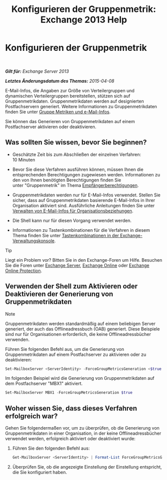 ﻿---
title: 'Konfigurieren der Gruppenmetrik: Exchange 2013 Help'
TOCTitle: Konfigurieren der Gruppenmetrik
ms:assetid: 76ccd6a7-e2ec-42f4-9ab3-e8cc257ac896
ms:mtpsurl: https://technet.microsoft.com/de-de/library/JJ649327(v=EXCHG.150)
ms:contentKeyID: 50476033
ms.date: 05/22/2018
mtps_version: v=EXCHG.150
ms.translationtype: MT
---

# Konfigurieren der Gruppenmetrik

 

_**Gilt für:** Exchange Server 2013_

_**Letztes Änderungsdatum des Themas:** 2015-04-08_

E-Mail-Infos, die Angaben zur Größe von Verteilergruppen und dynamischen Verteilergruppen bereitstellen, stützen sich auf Gruppenmetrikdaten. Gruppenmetrikdaten werden auf designierten Postfachservern generiert. Weitere Informationen zu Gruppenmetrikdaten finden Sie unter [Gruppe Metriken und e-Mail-Infos](group-metrics-and-https://docs.microsoft.com/de-de/exchange/clients-and-mobile-in-exchange-online/mailtips/mailtips).

Sie können das Generieren von Gruppenmetrikdaten auf einem Postfachserver aktivieren oder deaktivieren.

## Was sollten Sie wissen, bevor Sie beginnen?

  - Geschätzte Zeit bis zum Abschließen der einzelnen Verfahren: 10 Minuten

  - Bevor Sie diese Verfahren ausführen können, müssen Ihnen die entsprechenden Berechtigungen zugewiesen werden. Informationen zu den von Ihnen benötigten Berechtigungen finden Sie unter "Gruppenmetrik" im Thema [Empfängerberechtigungen](recipients-permissions-exchange-2013-help.md).

  - Gruppenmetrikdaten werden nur für E-Mail-Infos verwendet. Stellen Sie sicher, dass auf Gruppenmetrikdaten basierende E-Mail-Infos in Ihrer Organisation aktiviert sind. Ausführliche Anleitungen finden Sie unter [Verwalten von E-Mail-Infos für Organisationsbeziehungen](https://docs.microsoft.com/de-de/exchange/clients-and-mobile-in-exchange-online/mailtips/manage-mailtips-for-organization-relationships).

  - Die Shell kann nur für diesen Vorgang verwendet werden.

  - Informationen zu Tastenkombinationen für die Verfahren in diesem Thema finden Sie unter [Tastenkombinationen in der Exchange-Verwaltungskonsole](keyboard-shortcuts-in-the-exchange-admin-center-exchange-online-protection-help.md).


> [!TIP]
> Liegt ein Problem vor? Bitten Sie in den Exchange-Foren um Hilfe. Besuchen Sie die Foren unter <A href="https://go.microsoft.com/fwlink/p/?linkid=60612">Exchange Server</A>, <A href="https://go.microsoft.com/fwlink/p/?linkid=267542">Exchange Online</A> oder <A href="https://go.microsoft.com/fwlink/p/?linkid=285351">Exchange Online Protection</A>.



## Verwenden der Shell zum Aktivieren oder Deaktivieren der Generierung von Gruppenmetrikdaten


> [!NOTE]
> Gruppenmetrikdaten werden standardmäßig auf einem beliebigen Server generiert, der auch das Offlineadressbuch (OAB) generiert. Diese Beispiele sind nur für Organisationen erforderlich, die keine Offlineadressbücher verwenden.



Führen Sie folgenden Befehl aus, um die Generierung von Gruppenmetrikdaten auf einem Postfachserver zu aktivieren oder zu deaktivieren:

```powershell
Set-MailboxServer <ServerIdentity> -ForceGroupMetricsGeneration <$true | $false>
```

Im folgenden Beispiel wird die Generierung von Gruppenmetrikdaten auf dem Postfachserver "MBX1" aktiviert.

```powershell
Set-MailboxServer MBX1 -ForceGroupMetricsGeneration $true
```

## Woher wissen Sie, dass dieses Verfahren erfolgreich war?

Gehen Sie folgendermaßen vor, um zu überprüfen, ob die Generierung von Gruppenmetrikdaten in einer Organisation, in der keine Offlineadressbücher verwendet werden, erfolgreich aktiviert oder deaktiviert wurde:

1.  Führen Sie den folgenden Befehl aus:
    
    ```powershell
    Get-MailboxServer <ServerIdentity> | Format-List ForceGroupMetricsGeneration
    ```

2.  Überprüfen Sie, ob die angezeigte Einstellung der Einstellung entspricht, die Sie konfiguriert haben.

